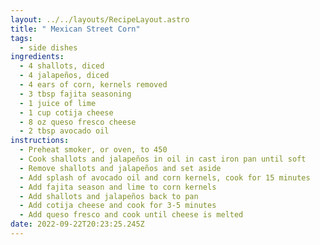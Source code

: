 ```yaml
---
layout: ../../layouts/RecipeLayout.astro
title: " Mexican Street Corn"
tags:
  - side dishes
ingredients:
  - 4 shallots, diced
  - 4 jalapeños, diced
  - 4 ears of corn, kernels removed
  - 3 tbsp fajita seasoning
  - 1 juice of lime
  - 1 cup cotija cheese
  - 8 oz queso fresco cheese
  - 2 tbsp avocado oil
instructions:
  - Preheat smoker, or oven, to 450
  - Cook shallots and jalapeños in oil in cast iron pan until soft
  - Remove shallots and jalapeños and set aside
  - Add splash of avocado oil and corn kernels, cook for 15 minutes
  - Add fajita season and lime to corn kernels
  - Add shallots and jalapeños back to pan
  - Add cotija cheese and cook for 3-5 minutes
  - Add queso fresco and cook until cheese is melted
date: 2022-09-22T20:23:25.245Z
---
```


